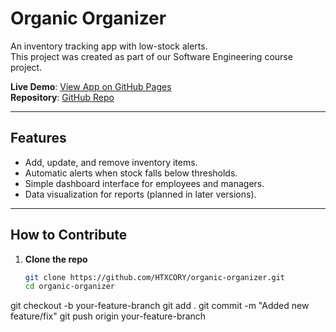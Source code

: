 # Organic Organizer

An inventory tracking app with low-stock alerts.  
This project was created as part of our Software Engineering course project.  

**Live Demo**: [View App on GitHub Pages](https://htxcory.github.io/organic-organizer/)  
**Repository**: [GitHub Repo](https://github.com/HTXCORY/organic-organizer)

---

## Features
- Add, update, and remove inventory items.
- Automatic alerts when stock falls below thresholds.
- Simple dashboard interface for employees and managers.
- Data visualization for reports (planned in later versions).

---
## How to Contribute
1. **Clone the repo**
   ```bash
   git clone https://github.com/HTXCORY/organic-organizer.git
   cd organic-organizer
   
git checkout -b your-feature-branch
git add .
git commit -m "Added new feature/fix"
git push origin your-feature-branch
